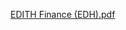 [EDITH Finance (EDH).pdf](https://github.com/Block-Audit-Report/EdithFinance/files/7849597/EDITH.Finance.EDH.pdf)
